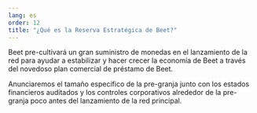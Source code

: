 ```yaml
---
lang: es
order: 12
title: "¿Qué es la Reserva Estratégica de Beet?"
---
```


Beet pre-cultivará un gran suministro de monedas en el lanzamiento de la red para ayudar a estabilizar y hacer crecer la economía de Beet a través del novedoso plan comercial de préstamo de Beet.

Anunciaremos el tamaño específico de la pre-granja junto con los estados financieros auditados y los controles corporativos alrededor de la pre-granja poco antes del lanzamiento de la red principal.
